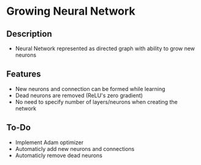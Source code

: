 # Growing Neural Network

## Description
* Neural Network represented as directed graph with ability to grow new neurons

## Features
* New neurons and connection can be formed while learning
* Dead neurons are removed (ReLU's zero gradient)
* No need to specify number of layers/neurons when creating the network

## To-Do
* Implement Adam optimizer
* Automaticly add new neurons and connections
* Automaticly remove dead neurons